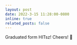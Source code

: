 ```yaml
---
layout: post
date: 2022-3-15 11:28:00-0800
inline: true
related_posts: false
---
```



Graduated form HITsz! Cheers! 🥂
